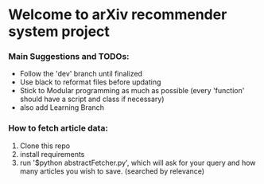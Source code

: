 # Welcome to arXiv recommender system project

### Main Suggestions and TODOs:
- Follow the 'dev' branch until finalized
- Use black to reformat files before updating
- Stick to Modular programming as much as possible (every 'function' should have a script and class if necessary)
- also add Learning Branch

### How to fetch article data:
1. Clone this repo
2. install requirements
3. run '$python abstractFetcher.py', which will ask for your query and how many articles you wish to save. (searched by relevance) 